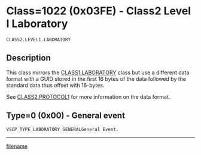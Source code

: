 # Class=1022 (0x03FE) - Class2 Level I Laboratory

    CLASS2.LEVEL1.LABORATORY

## Description

This class mirrors the [CLASS1.LABORATORY](./class1.laboratory.md) class but use a different data format with a GUID stored in the first 16 bytes of the data followed by the standard data thus offset with 16-bytes.

See [CLASS2.PROTOCOL1](./class2.protocol1.md) for more information on the data format.
## Type=0 (0x00) - General event
    VSCP_TYPE_LABORATORY_GENERALGeneral Event.

----

[filename](./bottom_copyright.md ':include')
